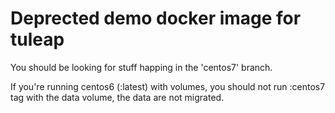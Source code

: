 # Deprected demo docker image for tuleap

You should be looking for stuff happing in the 'centos7' branch.

If you're running centos6 (:latest) with volumes, you should not
run :centos7 tag with the data volume, the data are not migrated.
